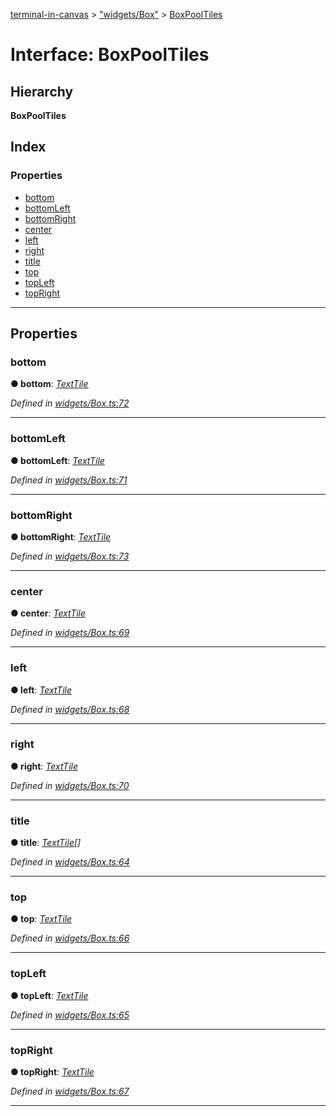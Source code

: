 [terminal-in-canvas](../README.md) > ["widgets/Box"](../modules/_widgets_box_.md) > [BoxPoolTiles](../interfaces/_widgets_box_.boxpooltiles.md)

# Interface: BoxPoolTiles

## Hierarchy

**BoxPoolTiles**

## Index

### Properties

* [bottom](_widgets_box_.boxpooltiles.md#bottom)
* [bottomLeft](_widgets_box_.boxpooltiles.md#bottomleft)
* [bottomRight](_widgets_box_.boxpooltiles.md#bottomright)
* [center](_widgets_box_.boxpooltiles.md#center)
* [left](_widgets_box_.boxpooltiles.md#left)
* [right](_widgets_box_.boxpooltiles.md#right)
* [title](_widgets_box_.boxpooltiles.md#title)
* [top](_widgets_box_.boxpooltiles.md#top)
* [topLeft](_widgets_box_.boxpooltiles.md#topleft)
* [topRight](_widgets_box_.boxpooltiles.md#topright)

---

## Properties

<a id="bottom"></a>

###  bottom

**● bottom**: *[TextTile](_terminal_.texttile.md)*

*Defined in [widgets/Box.ts:72](https://github.com/danikaze/terminal-in-canvas/blob/13134dd/src/widgets/Box.ts#L72)*

___
<a id="bottomleft"></a>

###  bottomLeft

**● bottomLeft**: *[TextTile](_terminal_.texttile.md)*

*Defined in [widgets/Box.ts:71](https://github.com/danikaze/terminal-in-canvas/blob/13134dd/src/widgets/Box.ts#L71)*

___
<a id="bottomright"></a>

###  bottomRight

**● bottomRight**: *[TextTile](_terminal_.texttile.md)*

*Defined in [widgets/Box.ts:73](https://github.com/danikaze/terminal-in-canvas/blob/13134dd/src/widgets/Box.ts#L73)*

___
<a id="center"></a>

###  center

**● center**: *[TextTile](_terminal_.texttile.md)*

*Defined in [widgets/Box.ts:69](https://github.com/danikaze/terminal-in-canvas/blob/13134dd/src/widgets/Box.ts#L69)*

___
<a id="left"></a>

###  left

**● left**: *[TextTile](_terminal_.texttile.md)*

*Defined in [widgets/Box.ts:68](https://github.com/danikaze/terminal-in-canvas/blob/13134dd/src/widgets/Box.ts#L68)*

___
<a id="right"></a>

###  right

**● right**: *[TextTile](_terminal_.texttile.md)*

*Defined in [widgets/Box.ts:70](https://github.com/danikaze/terminal-in-canvas/blob/13134dd/src/widgets/Box.ts#L70)*

___
<a id="title"></a>

###  title

**● title**: *[TextTile](_terminal_.texttile.md)[]*

*Defined in [widgets/Box.ts:64](https://github.com/danikaze/terminal-in-canvas/blob/13134dd/src/widgets/Box.ts#L64)*

___
<a id="top"></a>

###  top

**● top**: *[TextTile](_terminal_.texttile.md)*

*Defined in [widgets/Box.ts:66](https://github.com/danikaze/terminal-in-canvas/blob/13134dd/src/widgets/Box.ts#L66)*

___
<a id="topleft"></a>

###  topLeft

**● topLeft**: *[TextTile](_terminal_.texttile.md)*

*Defined in [widgets/Box.ts:65](https://github.com/danikaze/terminal-in-canvas/blob/13134dd/src/widgets/Box.ts#L65)*

___
<a id="topright"></a>

###  topRight

**● topRight**: *[TextTile](_terminal_.texttile.md)*

*Defined in [widgets/Box.ts:67](https://github.com/danikaze/terminal-in-canvas/blob/13134dd/src/widgets/Box.ts#L67)*

___

